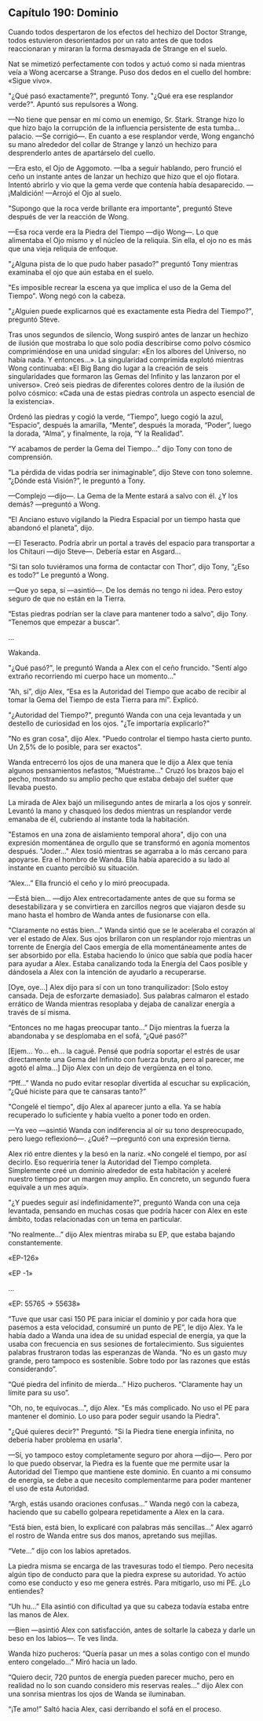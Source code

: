 
## Capítulo 190: Dominio


Cuando todos despertaron de los efectos del hechizo del Doctor Strange, todos estuvieron desorientados por un rato antes de que todos reaccionaran y miraran la forma desmayada de Strange en el suelo.

Nat se mimetizó perfectamente con todos y actuó como si nada mientras veía a Wong acercarse a Strange. Puso dos dedos en el cuello del hombre: «Sigue vivo».

"¿Qué pasó exactamente?", preguntó Tony. "¿Qué era ese resplandor verde?". Apuntó sus repulsores a Wong.

—No tiene que pensar en mí como un enemigo, Sr. Stark. Strange hizo lo que hizo bajo la corrupción de la influencia persistente de esta tumba... palacio. —Se corrigió—. En cuanto a ese resplandor verde, Wong enganchó su mano alrededor del collar de Strange y lanzó un hechizo para desprenderlo antes de apartárselo del cuello.

—Era esto, el Ojo de Aggomoto. —Iba a seguir hablando, pero frunció el ceño un instante antes de lanzar un hechizo que hizo que el ojo flotara. Intentó abrirlo y vio que la gema verde que contenía había desaparecido. —¡Maldición! —Arrojó el Ojo al suelo.

"Supongo que la roca verde brillante era importante", preguntó Steve después de ver la reacción de Wong.

—Esa roca verde era la Piedra del Tiempo —dijo Wong—. Lo que alimentaba el Ojo mismo y el núcleo de la reliquia. Sin ella, el ojo no es más que una vieja reliquia de enfoque.

"¿Alguna pista de lo que pudo haber pasado?" preguntó Tony mientras examinaba el ojo que aún estaba en el suelo.

"Es imposible recrear la escena ya que implica el uso de la Gema del Tiempo". Wong negó con la cabeza.

"¿Alguien puede explicarnos qué es exactamente esta Piedra del Tiempo?", preguntó Steve.

Tras unos segundos de silencio, Wong suspiró antes de lanzar un hechizo de ilusión que mostraba lo que solo podía describirse como polvo cósmico comprimiéndose en una unidad singular: «En los albores del Universo, no había nada. Y entonces...». La singularidad comprimida explotó mientras Wong continuaba: «El Big Bang dio lugar a la creación de seis singularidades que formaron las Gemas del Infinito y las lanzaron por el universo». Creó seis piedras de diferentes colores dentro de la ilusión de polvo cósmico: «Cada una de estas piedras controla un aspecto esencial de la existencia».

Ordenó las piedras y cogió la verde, “Tiempo”, luego cogió la azul, “Espacio”, después la amarilla, “Mente”, después la morada, “Poder”, luego la dorada, “Alma”, y finalmente, la roja, “Y la Realidad”.

“Y acabamos de perder la Gema del Tiempo…” dijo Tony con tono de comprensión.

“La pérdida de vidas podría ser inimaginable”, dijo Steve con tono solemne. “¿Dónde está Visión?”, le preguntó a Tony.

—Complejo —dijo—. La Gema de la Mente estará a salvo con él. ¿Y los demás? —preguntó a Wong.

“El Anciano estuvo vigilando la Piedra Espacial por un tiempo hasta que abandonó el planeta”, dijo.

—El Teseracto. Podría abrir un portal a través del espacio para transportar a los Chitauri —dijo Steve—. Debería estar en Asgard...

“Si tan solo tuviéramos una forma de contactar con Thor”, dijo Tony, “¿Eso es todo?” Le preguntó a Wong.

—Que yo sepa, sí —asintió—. De los demás no tengo ni idea. Pero estoy seguro de que no están en la Tierra.

“Estas piedras podrían ser la clave para mantener todo a salvo”, dijo Tony. “Tenemos que empezar a buscar”.

…

Wakanda.

"¿Qué pasó?", le preguntó Wanda a Alex con el ceño fruncido. "Sentí algo extraño recorriendo mi cuerpo hace un momento..."

“Ah, sí”, dijo Alex, “Esa es la Autoridad del Tiempo que acabo de recibir al tomar la Gema del Tiempo de esta Tierra para mí”. Explicó.

"¿Autoridad del Tiempo?", preguntó Wanda con una ceja levantada y un destello de curiosidad en los ojos. "¿Te importaría explicarlo?"

"No es gran cosa", dijo Alex. "Puedo controlar el tiempo hasta cierto punto. Un 2,5% de lo posible, para ser exactos".

Wanda entrecerró los ojos de una manera que le dijo a Alex que tenía algunos pensamientos nefastos, "Muéstrame..." Cruzó los brazos bajo el pecho, mostrando su amplio pecho que estaba debajo del suéter que llevaba puesto.

La mirada de Alex bajó un milisegundo antes de mirarla a los ojos y sonreír. Levantó la mano y chasqueó los dedos mientras un resplandor verde emanaba de él, cubriendo al instante toda la habitación.

"Estamos en una zona de aislamiento temporal ahora", dijo con una expresión momentánea de orgullo que se transformó en agonía momentos después. "Joder..." Alex tosió mientras se agarraba a lo más cercano para apoyarse. Era el hombro de Wanda. Ella había aparecido a su lado al instante en cuanto percibió su situación.

“Alex…” Ella frunció el ceño y lo miró preocupada.

—Está bien... —dijo Alex entrecortadamente antes de que su forma se desestabilizara y se convirtiera en zarcillos negros que viajaron desde su mano hasta el hombro de Wanda antes de fusionarse con ella.

"Claramente no estás bien..." Wanda sintió que se le aceleraba el corazón al ver el estado de Alex. Sus ojos brillaron con un resplandor rojo mientras un torrente de Energía del Caos emergía de ella momentáneamente antes de ser absorbido por ella. Estaba haciendo lo único que sabía que podía hacer para ayudar a Alex. Estaba canalizando toda la Energía del Caos posible y dándosela a Alex con la intención de ayudarlo a recuperarse.

[Oye, oye…] Alex dijo para sí con un tono tranquilizador: [Solo estoy cansada. Deja de esforzarte demasiado]. Sus palabras calmaron el estado errático de Wanda mientras resoplaba y dejaba de canalizar energía a través de sí misma.

“Entonces no me hagas preocupar tanto…” Dijo mientras la fuerza la abandonaba y se desplomaba en el sofá, “¿Qué pasó?”

[Ejem… Yo… eh… la cagué. Pensé que podría soportar el estrés de usar directamente una Gema del Infinito con fuerza bruta, pero al parecer, me agotó el alma…] Dijo Alex con un dejo de vergüenza en el tono.

“Pff...” Wanda no pudo evitar resoplar divertida al escuchar su explicación, “¿Qué hiciste para que te cansaras tanto?”

"Congelé el tiempo", dijo Alex al aparecer junto a ella. Ya se había recuperado lo suficiente y había vuelto a poner todo en orden.

—Ya veo —asintió Wanda con indiferencia al oír su tono despreocupado, pero luego reflexionó—. ¿Qué? —preguntó con una expresión tierna.

Alex rió entre dientes y la besó en la nariz. «No congelé el tiempo, por así decirlo. Eso requeriría tener la Autoridad del Tiempo completa. Simplemente creé un dominio alrededor de esta habitación y aceleré nuestro tiempo por un margen muy amplio. En concreto, un segundo fuera equivale a un mes aquí».

"¿Y puedes seguir así indefinidamente?", preguntó Wanda con una ceja levantada, pensando en muchas cosas que podría hacer con Alex en este ámbito, todas relacionadas con un tema en particular.

“No realmente…” dijo Alex mientras miraba su EP, que estaba bajando constantemente.

«EP-126»

«EP -1»

…

«EP: 55765 -> 55638»

“Tuve que usar casi 150 PE para iniciar el dominio y por cada hora que pasemos a esta velocidad, consumiré un punto de PE”, le dijo Alex. Ya le había dado a Wanda una idea de su unidad especial de energía, ya que la usaba con frecuencia en sus sesiones de fortalecimiento. Sus siguientes palabras frustraron todas las esperanzas de Wanda. “No es un gasto muy grande, pero tampoco es sostenible. Sobre todo por las razones que estás considerando”.

“Qué piedra del infinito de mierda…” Hizo pucheros. “Claramente hay un límite para su uso”.

"Oh, no, te equivocas...", dijo Alex. "Es más complicado. No uso el PE para mantener el dominio. Lo uso para poder seguir usando la Piedra".

"¿Qué quieres decir?" Preguntó. "Si la Piedra tiene energía infinita, no debería haber problema en usarla".

—Sí, yo tampoco estoy completamente seguro por ahora —dijo—. Pero por lo que puedo observar, la Piedra es la fuente que me permite usar la Autoridad del Tiempo que mantiene este dominio. En cuanto a mi consumo de energía, se debe a que necesito complementarme para poder mantener el uso de esta Autoridad.

“Argh, estás usando oraciones confusas…” Wanda negó con la cabeza, haciendo que su cabello golpeara repetidamente a Alex en la cara.

“Está bien, está bien, lo explicaré con palabras más sencillas…” Alex agarró el rostro de Wanda entre sus dos manos, apretando sus mejillas.

“Vete…” dijo con los labios apretados.

La piedra misma se encarga de las travesuras todo el tiempo. Pero necesita algún tipo de conducto para que la piedra exprese su autoridad. Yo actúo como ese conducto y eso me genera estrés. Para mitigarlo, uso mi PE. ¿Lo entiendes?

“Uh hu...” Ella asintió con dificultad ya que su cabeza todavía estaba entre las manos de Alex.

—Bien —asintió Alex con satisfacción, antes de soltarle la cabeza y darle un beso en los labios—. Te ves linda.

Wanda hizo pucheros: “Quería pasar un mes a solas contigo con el mundo entero congelado…” Miró hacia un lado.

“Quiero decir, 720 puntos de energía pueden parecer mucho, pero en realidad no lo son cuando considero mis reservas reales…” dijo Alex con una sonrisa mientras los ojos de Wanda se iluminaban.

“¡Te amo!” Saltó hacia Alex, casi derribando el sofá en el proceso.
